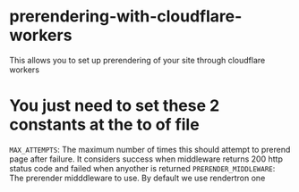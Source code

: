 # prerendering-with-cloudflare-workers
This allows you to set up prerendering of your site through cloudflare workers

# You just need to set these 2 constants at the to of file
`MAX_ATTEMPTS`: The maximum number of times this should attempt to prerend page after failure. It considers success when middleware returns 200 http status code and failed when anyother is returned
`PRERENDER_MIDDLEWARE`: The prerender midddleware to use. By default we use rendertron one